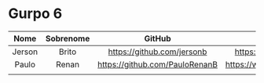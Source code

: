 # Gurpo 6

| Nome | Sobrenome| GitHub | Linkedin |
|:-:|:-:|:-:|:-:|
| Jerson | Brito  | <https://github.com/jersonb> | <https://www.linkedin.com/in/jersonb/> |
| Paulo | Renan | <https://github.com/PauloRenanB> | <https://www.linkedin.com/in/paulorenanb/> |
|||||
